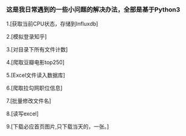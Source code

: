 ### 这是我日常遇到的一些小问题的解决办法，全部是基于Python3

1.[获取当前CPU状态，存储到Influxdb]

2.[模拟登录知乎]

3.[对目录下所有文件计数]


4.[爬取豆瓣电影top250]

5.[Excel文件读入数据库]

6.[爬取拉勾网职位信息]

7.[批量修改文件名]

8.[读写excel]

9.[下载必应首页图片,只下载当天的，一张。]
